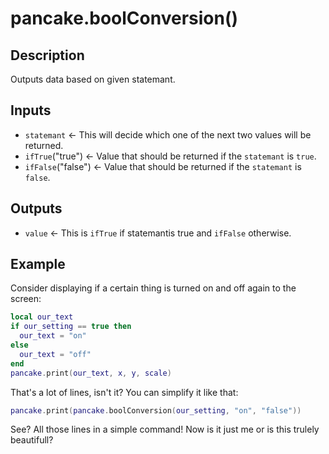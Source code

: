 # pancake.boolConversion()

## Description

Outputs data based on given statemant.

## Inputs

- `statemant` <- This will decide which one of the next two values will be returned.
- `ifTrue`("true") <- Value that should be returned if the `statemant` is `true`.
- `ifFalse`("false") <- Value that should be returned if the `statemant` is `false`.

## Outputs

- `value` <- This is `ifTrue` if statemantis true and `ifFalse` otherwise.

## Example

Consider displaying if a certain thing is turned on and off again to the screen:

```lua
local our_text
if our_setting == true then
  our_text = "on"
else
  our_text = "off"
end
pancake.print(our_text, x, y, scale)
```

That's a lot of lines, isn't it? You can simplify it like that:

```lua
pancake.print(pancake.boolConversion(our_setting, "on", "false"))
```

See? All those lines in a simple command! Now is it just me or is this trulely beautifull?
